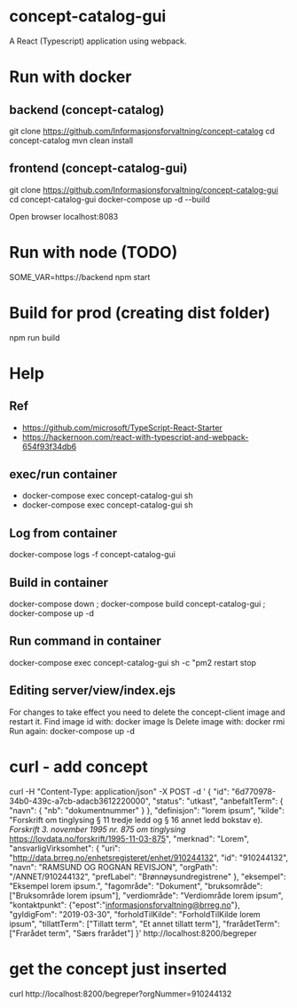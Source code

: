 # concept-catalog-gui
A React (Typescript) application using webpack.

# Run with docker
## backend (concept-catalog)
git clone https://github.com/Informasjonsforvaltning/concept-catalog
cd concept-catalog
mvn clean install

## frontend (concept-catalog-gui)
git clone https://github.com/Informasjonsforvaltning/concept-catalog-gui
cd concept-catalog-gui
docker-compose up -d --build

Open browser localhost:8083 

# Run with node (TODO)
SOME_VAR=https://backend npm start

# Build for prod (creating dist folder)
npm run build

# Help
## Ref
* https://github.com/microsoft/TypeScript-React-Starter
* https://hackernoon.com/react-with-typescript-and-webpack-654f93f34db6

## exec/run container
* docker-compose exec concept-catalog-gui sh
* docker-compose exec concept-catalog-gui sh

## Log from container
docker-compose logs -f concept-catalog-gui

## Build in container
docker-compose down ; 
docker-compose build concept-catalog-gui ; 
docker-compose up -d

## Run command in container
docker-compose exec concept-catalog-gui sh -c "pm2 restart stop

## Editing server/view/index.ejs
For changes to take effect you need to delete the concept-client image and restart it.
Find image id with: docker image ls
Delete image with: docker rmi <IMAGEID>
Run again: docker-compose up -d

# curl - add concept
curl -H "Content-Type: application/json" -X POST -d '
{
   "id": "6d770978-34b0-439c-a7cb-adacb3612220000",
   "status": "utkast",
   "anbefaltTerm": { "navn": { "nb": "dokumentnummer" } },
   "definisjon": "lorem ipsum",
   "kilde": "Forskrift om tinglysing § 11 tredje ledd og § 16 annet ledd bokstav e). _Forskrift 3. november 1995 nr. 875 om tinglysing_ https://lovdata.no/forskrift/1995-11-03-875",
   "merknad": "Lorem",
   "ansvarligVirksomhet": {
     "uri": "http://data.brreg.no/enhetsregisteret/enhet/910244132",
     "id": "910244132",
     "navn": "RAMSUND OG ROGNAN REVISJON",
     "orgPath": "/ANNET/910244132",
     "prefLabel": "Brønnøysundregistrene"
   },
   "eksempel": "Eksempel lorem ipsum.",
   "fagområde": "Dokument",
   "bruksområde": ["Bruksområde lorem ipsum"],
   "verdiområde": "Verdiområde lorem ipsum",
   "kontaktpunkt": {"epost":"informasjonsforvaltning@brreg.no"},
   "gyldigFom": "2019-03-30",
   "forholdTilKilde": "ForholdTilKilde lorem ipsum",
   "tillattTerm": ["Tillatt term", "Et annet tillatt term"],
   "frarådetTerm": ["Frarådet term", "Særs frarådet"]
 }' http://localhost:8200/begreper

# get the concept just inserted
curl http://localhost:8200/begreper?orgNummer=910244132